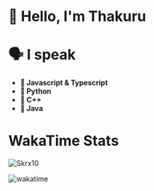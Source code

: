 # 👋 Hello, I'm Thakuru

# 🗣️ I speak

- **💫 Javascript & Typescript**
- **🐍 Python**
- **👾 C++**
- **🥏 Java**

# WakaTime Stats

![Skrx10](https://github-readme-stats.vercel.app/api/wakatime?username=imdouma&range=all_time&layout=compact&theme=radical)

![wakatime](https://wakatime.com/badge/user/1d2b53a4-2320-4851-8064-1cd0c9ef4460.svg)
